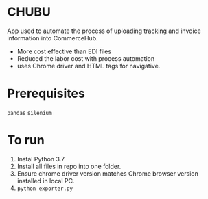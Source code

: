 # CHUBU

App used to automate the process of uploading tracking and invoice information into CommerceHub.
- More cost effective than EDI files 
- Reduced the labor cost with process automation
- uses Chrome driver and HTML tags for navigative. 


# Prerequisites
`pandas` `silenium`


# To run
1. Instal Python 3.7
2. Install all files in repo into one folder. 
3. Ensure chrome driver version matches Chrome browser version installed in local PC. 
4. `python exporter.py`
